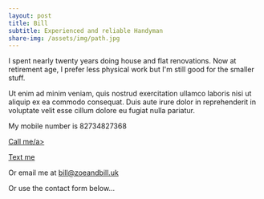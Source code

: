 ```yaml
---
layout: post
title: Bill
subtitle: Experienced and reliable Handyman
share-img: /assets/img/path.jpg
---
```


I spent nearly twenty years doing house and flat renovations. Now at retirement age, I prefer less physical work but I'm still good for the smaller stuff.

Ut enim ad minim veniam, quis nostrud exercitation ullamco laboris nisi ut aliquip ex ea commodo consequat. Duis aute irure dolor in reprehenderit in voluptate velit esse cillum dolore eu fugiat nulla pariatur.


My mobile number is 82734827368

<a href="tel:+1234567890">Call me/a>

<a href="sms:+1234567890">Text me</a>

Or email me at <a href="mailto:bill@zoeandbill.uk">bill@zoeandbill.uk</a>

Or use the contact form below...




